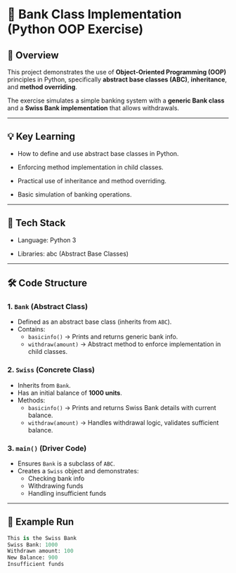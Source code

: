 # 🏦 Bank Class Implementation (Python OOP Exercise)

## 📌 Overview
This project demonstrates the use of **Object-Oriented Programming (OOP)** principles in Python, specifically **abstract base classes (ABC)**, **inheritance**, and **method overriding**.  

The exercise simulates a simple banking system with a **generic Bank class** and a **Swiss Bank implementation** that allows withdrawals.

---

## 💡 Key Learning

- How to define and use abstract base classes in Python.

- Enforcing method implementation in child classes.

- Practical use of inheritance and method overriding.

- Basic simulation of banking operations.

---

## 🔧 Tech Stack

- Language: Python 3

- Libraries: abc (Abstract Base Classes)

---

## 🛠️ Code Structure
### 1. `Bank` (Abstract Class)
- Defined as an abstract base class (inherits from `ABC`).
- Contains:
  - `basicinfo()` → Prints and returns generic bank info.  
  - `withdraw(amount)` → Abstract method to enforce implementation in child classes.

### 2. `Swiss` (Concrete Class)
- Inherits from `Bank`.  
- Has an initial balance of **1000 units**.  
- Methods:
  - `basicinfo()` → Prints and returns Swiss Bank details with current balance.  
  - `withdraw(amount)` → Handles withdrawal logic, validates sufficient balance.

### 3. `main()` (Driver Code)
- Ensures `Bank` is a subclass of `ABC`.  
- Creates a `Swiss` object and demonstrates:
  - Checking bank info  
  - Withdrawing funds  
  - Handling insufficient funds  

---

## 🚀 Example Run
```python
This is the Swiss Bank
Swiss Bank: 1000
Withdrawn amount: 100
New Balance: 900
Insufficient funds
